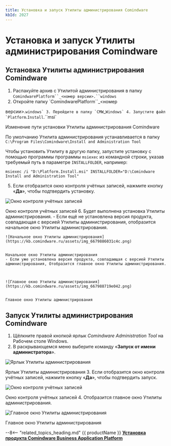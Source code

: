 ```yaml
---
title: Установка и запуск Утилиты администрирования Comindware
kbId: 2027
---
```


# Установка и запуск Утилиты администрирования Comindware

## Установка Утилиты администрирования Comindware

1. Распакуйте архив с Утилитой администрирования в папку `ComindwarePlatform``_<номер версии>.``windows`
2. Откройте папку `ComindwarePlatform``_<номер

 версии>.``windows`
3. Перейдите в папку `CMW``_``Windows`
4. Запустите файл `Platform``.``Install``.``msi` 

Изменение пути установки Утилиты администрирования Comindware

По умолчанию Утилита администрирования устанавливается в папку `С:\Program Files\Comindware\Install and Administration Tool`

Чтобы установить Утилиту в другую папку, запустите установку с помощью программы программы `msiexec` из командной строки, указав требуемый путь в параметре `INSTALLFOLDER`, например:

```
msiexec /i "D:\Platform.Install.msi" INSTALLFOLDER="D:\Comindware Install and Administration Tool"
```
5. Если отобразится окно контроля учётных записей, нажмите кнопку «**Да**», чтобы подтвердить установку.

![Окно контроля учётных записей](https://kb.comindware.ru/assets/img_667c1dd80b0b7.png)

Окно контроля учётных записей
6. Будет выполнена установка Утилиты администрирования.
	- Если ещё не установлена версия продукта, совпадающая с версией Утилиты администрирования, отобразится начальное окно Утилиты администрирования.
	
	
	
	![Начальное окно Утилиты администрирования](https://kb.comindware.ru/assets/img_6679886031c4c.png)
	
	
	Начальное окно Утилиты администрирования
	- Если уже установлена версия продукта, совпадающая с версией Утилиты администрирования, Отобразится главное окно Утилиты администрирования.
	
	
	
	![Главное окно Утилиты администрирования](https://kb.comindware.ru/assets/img_667988719e042.png)
	
	
	Главное окно Утилиты администрирования

## Запуск Утилиты администрирования Comindware

1. Щёлкните правой кнопкой ярлык *Comindware Administration Tool* на Рабочем столе Windows.
2. В раскрывающемся меню выберите команду «**Запуск от имени администратора**».

![Ярлык Утилиты администрирования](https://kb.comindware.ru/assets/img_66798fde2a1e7.png)

Ярлык Утилиты администрирования
3. Если отобразится окно контроля учётных записей, нажмите кнопку «**Да**», чтобы подтвердить запуск.

![Окно контроля учётных записей](https://kb.comindware.ru/assets/img_667c1dd80b0b7.png)

Окно контроля учётных записей
4. Отобразится главное окно Утилиты администрирования.

![Главное окно Утилиты администрирования](https://kb.comindware.ru/assets/img_667988719e042.png)

Главное окно Утилиты администрирования

--8<-- "related_topics_heading.md"
{{ productName }}
**[Установка продукта Comindware Business Application Platform](https://kb.comindware.ru/article.php?id=2028)**

